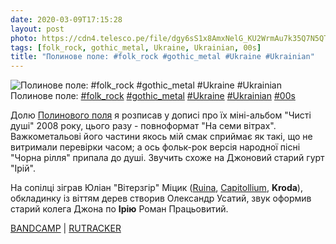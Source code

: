 ```yaml
---
date: 2020-03-09T17:15:28
layout: post
photo: https://cdn4.telesco.pe/file/dgy6sS1x8AmxNelG_KU2WrmAu7k35Q7N5QTv8gvWLz43EqXsQD18RjV2H_SxciGnOUkwSH-nxpVC6AcppX4s8zHeN9QYSLfItVPVgMUP2ygVxGCXAJXnz2QNWFwu9B_LeN7hUTj4bRRxg_LU1Gssr_KYI-cFiTWwaz5y9MMOGks3I1Tx8wMb95gZef1rV264I1LJCkoiyj-yl0KcPERiZlT0hlW12aFZAzZ62ezIBwGQts581aJdsOpBvZ-3RO7UY87OsxcUh8KQvhUdaA_8ijZ79sQCAvDOqa8DwJB5TKtW4_4KcxKFcGtfxoQdbIYnaLTJ-ANR8VGGi2v5OCclVg.jpg
tags: [folk_rock, gothic_metal, Ukraine, Ukrainian, 00s]
title: "Полинове поле: #folk_rock #gothic_metal #Ukraine #Ukrainian"
---
```

![Полинове поле: #folk_rock #gothic_metal #Ukraine #Ukrainian](https://cdn4.telesco.pe/file/dgy6sS1x8AmxNelG_KU2WrmAu7k35Q7N5QTv8gvWLz43EqXsQD18RjV2H_SxciGnOUkwSH-nxpVC6AcppX4s8zHeN9QYSLfItVPVgMUP2ygVxGCXAJXnz2QNWFwu9B_LeN7hUTj4bRRxg_LU1Gssr_KYI-cFiTWwaz5y9MMOGks3I1Tx8wMb95gZef1rV264I1LJCkoiyj-yl0KcPERiZlT0hlW12aFZAzZ62ezIBwGQts581aJdsOpBvZ-3RO7UY87OsxcUh8KQvhUdaA_8ijZ79sQCAvDOqa8DwJB5TKtW4_4KcxKFcGtfxoQdbIYnaLTJ-ANR8VGGi2v5OCclVg.jpg)
Полинове поле: [#folk_rock](/tags/#folk_rock) [#gothic_metal](/tags/#gothic_metal) [#Ukraine](/tags/#Ukraine) [#Ukrainian](/tags/#Ukrainian) [#00s](/tags/#00s)

Долю [Полинового поля](/2020-02-06-polinovye-polye--gothic-doom-metal-gothic-metal-ukrainian) я розписав у дописі про їх міні-альбом &quot;Чисті душі&quot; 2008 року, цього разу - повноформат &quot;На семи вітрах&quot;. Важкометальові його частини якось мій смак сприймає як такі, що не витримали перевірки часом; а ось фольк-рок версія народної пісні &quot;Чорна рілля&quot; припала до душі. Звучить схоже на Джоновий старий гурт &quot;Ірій&quot;.

На сопілці зіграв Юліан &quot;Вітерзгір&quot; Міцик ([Ruina](/2020-01-30-ruina--pagan-black-metal-ukraine-ukrainian--00s), [Capitollium](/2020-02-09-capitollium--symphonic-black-metal-ukraine-00s), **Kroda**), обкладинку із віттям дерев створив Олександр Усатий, звук оформив старий колега Джона по **Ірію** Роман Працьовитий.

[BANDCAMP](https://polynovepole.bandcamp.com/album/on-the-seven-winds-2) \| [RUTRACKER](https://rutracker.org/forum/viewtopic.php?t=1922258)